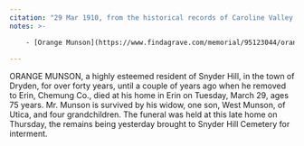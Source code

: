 ```yaml
---
citation: "29 Mar 1910, from the historical records of Caroline Valley Community Church. Original source unknown."
notes: >-

    - [Orange Munson](https://www.findagrave.com/memorial/95123044/orange-munson) (24 Aug 1834 to 29 Mar 1910) married first [Mary A. (West) Munson](https://www.findagrave.com/memorial/95123043/mary-a-munson) (01 Jul 1835 to 05 Oct 1879), their son [West J. Munson](https://www.findagrave.com/memorial/98297578/west-j-munson) (14 Jan 1856 to 04 Jun 1930). [Johanna Ada (Richardson) Munson](https://www.findagrave.com/memorial/95668792/johanna-ada-munson) (1846 to 07 Sep 1919) was second wife of Orange, widowed.
    
---
```


ORANGE MUNSON, a highly esteemed resident of Snyder Hill, in the town of Dryden, for over forty years, until a couple of years ago when he removed to Erin, Chemung Co., died at his home in Erin on Tuesday, March 29, ages 75 years. Mr. Munson is survived by his widow, one son, West Munson, of Utica, and four grandchildren. The funeral was held at this late home on Thursday, the remains being yesterday brought to Snyder Hill Cemetery for interment.


